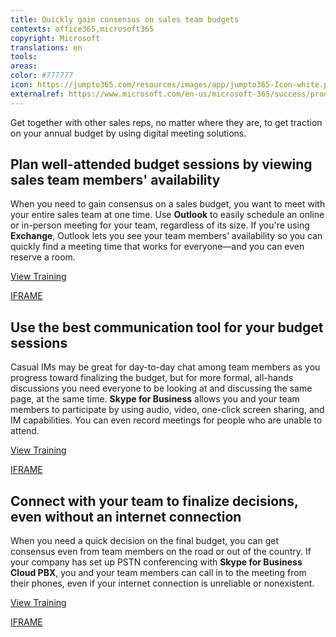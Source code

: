```yaml
---
title: Quickly gain consensus on sales team budgets
contexts: office365,microsoft365
copyright: Microsoft
translations: en
tools: 
areas: 
color: #777777
icon: https://jumpto365.com/resources/images/app/jumpto365-Icon-white.png
externalref: https://www.microsoft.com/en-us/microsoft-365/success/productivitylibrary/quickly-gain-consensus-on-sales-team-budgets
---
```

Get together with other sales reps, no matter where they are, to get traction on your annual budget by using digital meeting solutions.


## Plan well-attended budget sessions by viewing sales team members' availability

When you need to gain consensus on a sales budget, you want to meet with your entire sales team at one time. Use **Outlook** to easily schedule an online or in-person meeting for your team, regardless of its size. If you're using **Exchange**, Outlook lets you see your team members’ availability so you can quickly find a meeting time that works for everyone—and you can even reserve a room.

[View Training](https://support.office.com/article/Video-What-is-Outlook-10f1fa35-f33a-4cb7-838c-a7f3e6228b20)

[IFRAME](https://www.microsoft.com/en-us/videoplayer/embed/RE1UPmM)

## Use the best communication tool for your budget sessions

Casual IMs may be great for day-to-day chat among team members as you progress toward finalizing the budget, but for more formal, all-hands discussions you need everyone to be looking at and discussing the same page, at the same time. **Skype for Business** allows you and your team members to participate by using audio, video, one-click screen sharing, and IM capabilities. You can even record meetings for people who are unable to attend.

[View Training](https://support.office.com/article/Communicate-with-voice-and-video-c1fb68bb-fdfc-4bf5-af41-2ac88e9b6fb0)

[IFRAME](https://www.microsoft.com/en-us/videoplayer/embed/RE1UF1x)

## Connect with your team to finalize decisions, even without an internet connection

When you need a quick decision on the final budget, you can get consensus even from team members on the road or out of the country. If your company has set up PSTN conferencing with **Skype for Business Cloud PBX**, you and your team members can call in to the meeting from their phones, even if your internet connection is unreliable or nonexistent.

[View Training](https://support.office.com/article/Video-Communicate-your-way-c50059a4-9114-4c81-8581-bd4fd6e97fc6)

[IFRAME](https://www.microsoft.com/en-us/videoplayer/embed/RE1UMKP)


